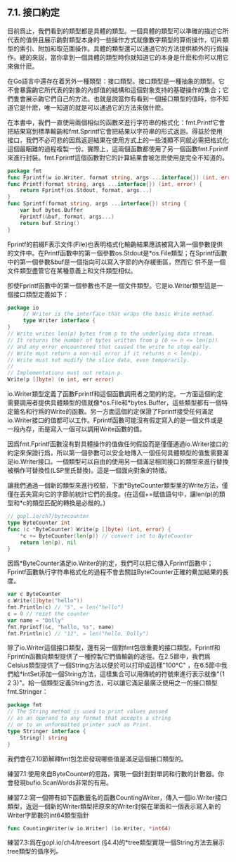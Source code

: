 ## 7.1. 接口約定

目前爲止，我們看到的類型都是具體的類型。一個具體的類型可以準確的描述它所代表的值併且展示齣對類型本身的一些操作方式就像數字類型的算術操作，切片類型的索引、附加和取范圍操作。具體的類型還可以通過它的方法提供額外的行爲操作。總的來説，當你拿到一個具體的類型時你就知道它的本身是什麽和你可以用它來做什麽。

在Go語言中還存在着另外一種類型：接口類型。接口類型是一種抽象的類型。它不會暴露齣它所代表的對象的內部值的結構和這個對象支持的基礎操作的集合；它們隻會展示齣它們自己的方法。也就是説當你有看到一個接口類型的值時，你不知道它是什麽，唯一知道的就是可以通過它的方法來做什麽。

在本書中，我們一直使用兩個相似的函數來進行字符串的格式化：fmt.Printf它會把結果寫到標準輸齣和fmt.Sprintf它會把結果以字符串的形式返迴。得益於使用接口，我們不必可悲的因爲返迴結果在使用方式上的一些淺顯不同就必需把格式化這個最睏難的過程複製一份。實際上，這兩個函數都使用了另一個函數fmt.Fprintf來進行封裝。fmt.Fprintf這個函數對它的計算結果會被怎麽使用是完全不知道的。
``` go
package fmt
func Fprintf(w io.Writer, format string, args ...interface{}) (int, error)
func Printf(format string, args ...interface{}) (int, error) {
    return Fprintf(os.Stdout, format, args...)
}
func Sprintf(format string, args ...interface{}) string {
    var buf bytes.Buffer
    Fprintf(&buf, format, args...)
    return buf.String()
}
```
Fprintf的前綴F表示文件(File)也表明格式化輸齣結果應該被寫入第一個參數提供的文件中。在Printf函數中的第一個參數os.Stdout是*os.File類型；在Sprintf函數中的第一個參數&buf是一個指向可以寫入字節的內存緩衝區，然而它
併不是一個文件類型盡管它在某種意義上和文件類型相似。

卽使Fprintf函數中的第一個參數也不是一個文件類型。它是io.Writer類型這是一個接口類型定義如下：
``` go
package io
     // Writer is the interface that wraps the basic Write method.
     type Writer interface {
}
// Write writes len(p) bytes from p to the underlying data stream.
// It returns the number of bytes written from p (0 <= n <= len(p))
// and any error encountered that caused the write to stop early.
// Write must return a non-nil error if it returns n < len(p).
// Write must not modify the slice data, even temporarily.
//
// Implementations must not retain p.
Write(p []byte) (n int, err error)
```

io.Writer類型定義了函數Fprintf和這個函數調用者之間的約定。一方面這個約定需要調用者提供具體類型的值就像\*os.File和\*bytes.Buffer，這些類型都有一個特定籤名和行爲的Write的函數。另一方面這個約定保證了Fprintf接受任何滿足io.Writer接口的值都可以工作。Fprintf函數可能沒有假定寫入的是一個文件或是一段內存，而是寫入一個可以調用Write函數的值。

因爲fmt.Fprintf函數沒有對具體操作的值做任何假設而是僅僅通過io.Writer接口的約定來保證行爲，所以第一個參數可以安全地傳入一個任何具體類型的值隻需要滿足io.Writer接口。一個類型可以自由的使用另一個滿足相同接口的類型來進行替換被稱作可替換性(LSP里氏替換)。這是一個面向對象的特徵。

讓我們通過一個新的類型來進行校驗，下面\*ByteCounter類型里的Write方法，僅僅在丟失寫向它的字節前統計它們的長度。(在這個+=賦值語句中，讓len(p)的類型和\*c的類型匹配的轉換是必鬚的。)
```go
// gopl.io/ch7/bytecounter
type ByteCounter int
func (c *ByteCounter) Write(p []byte) (int, error) {
    *c += ByteCounter(len(p)) // convert int to ByteCounter
    return len(p), nil
}
```
因爲*ByteCounter滿足io.Writer的約定，我們可以把它傳入Fprintf函數中；Fprintf函數執行字符串格式化的過程不會去關註ByteCounter正確的纍加結果的長度。
```go
var c ByteCounter
c.Write([]byte("hello"))
fmt.Println(c) // "5", = len("hello")
c = 0 // reset the counter
var name = "Dolly"
fmt.Fprintf(&c, "hello, %s", name)
fmt.Println(c) // "12", = len("hello, Dolly")
```
除了io.Writer這個接口類型，還有另一個對fmt包很重要的接口類型。Fprintf和Fprintln函數向類型提供了一種控製它們值輸齣的途徑。在2.5節中，我們爲Celsius類型提供了一個String方法以便於可以打印成這樣"100°C" ，在6.5節中我們給*IntSet添加一個String方法，這樣集合可以用傳統的符號來進行表示就像"{1 2 3}"。給一個類型定義String方法，可以讓它滿足最廣泛使用之一的接口類型fmt.Stringer：
```go
package fmt
// The String method is used to print values passed
// as an operand to any format that accepts a string
// or to an unformatted printer such as Print.
type Stringer interface {
    String() string
}
```
我們會在7.10節解釋fmt包怎麽發現哪些值是滿足這個接口類型的。

練習7.1:使用來自ByteCounter的思路，實現一個針對對單詞和行數的計數器。你會發現bufio.ScanWords非常的有用。

練習7.2:寫一個帶有如下函數籤名的函數CountingWriter，傳入一個io.Writer接口類型，返迴一個新的Writer類型把原來的Writer封裝在里面和一個表示寫入新的Writer字節數的int64類型指針
```go
func CountingWriter(w io.Writer) (io.Writer, *int64)
```
練習7.3:爲在gopl.io/ch4/treesort (§4.4)的*tree類型實現一個String方法去展示tree類型的值序列。
